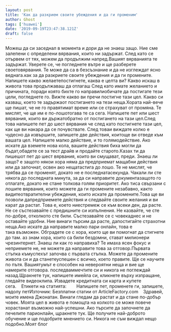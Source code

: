 ```yaml
---
layout: post
title: 'Как да разкрием своите убеждения и да ги променим'
author: Ghost
tags: ['huawei']
date: '2019-09-19T23:47:38.121Z'
draft: false
---
```


Можеш да си заседнал в момента и дори да не знаеш защо. Ние сме залепени с определени вярвания, които ни задържат. След като се отървем от тях, можем да продължим напред.Вашият вярванията те задържат. Уверете се, че погледнете вътре и ще разберете своетовярвания. Те може да са в безсъзнание и да не изглеждат ясно веднага.как за да разкриете своите убеждения и да ги промените. Напишете какво желаетепостигнете, каква е целта ви? Какво искаш в живота това продължаваш да отлагаш След като имате желанието и причината, поради която бихте го направилиобичате да постигате тези цели, погледнете го. Вижте какво ви пречи постигне тази цел. Какво си казваш, което те задържаот постигането на тези неща.Хората най-вече ще пишат, че не го правятимат време или се страхуват от промяна. Те мислят, че ще им е по-лошотогава те са сега. Напишете пет или шест вярвания, които ви държатобратно от постигането на тази цел.След това напишете пет до шест вярвания че след като постигнете тази цел, как ще ви накара да се почувствате. След товаи виждате колко е чудесно да извършите, запишете две действия, коитоще ви отведе към вашата цел. Напишете малко действие, и то голямодействие. Ако искате да вземете нова кола, вашите действия биха могли да бъдат,обадете се за тест драйв и продайте старото.Казах ти да пишешот пет до шест вярвания, които ви смущават, преди. Знаеш ли защо? е защото някои хора няма да предприемат мащабни действия или да започнат, освен ако нещатастига до лошо. Те не мислят, че трябва да се променят, докато не е последнатасекунда. Чакали ли сте някога до последната минута, за да си направите документазащото го отлагате, докато не стане толкова голям приоритет. Ако тиса свързани с лошите вярвания, които можете да ги промените незабавно, както видитеотвратителни убеждения, които искате да промените.Това ще ви позволи дапредприемете действия и следвайте своите желания и ви карат да растат. Това е, което ниестремеж се към всеки ден, да расте. Не се състезавайте с предишните си изпълнения. Не казвайте, че сте по-добре, отколкото сте били. Състезавайте се с човекаднес и не оставайте удобни. Ние винаги търсим да расте, дапостигайте страхотни неща.Ако искате да направите малко пари онлайн, това е така възможен. Обградете се с хора, които ще ви помогнат да стигнете до там. аз знам хора, които са били бездомни, стават милионери чрезинтернет. Знаеш ли как го направиха? Те имаха ясен фокус и неприемете не, не можете да направите това за отговор.Първата стъпка къмуспехът започва с първата стъпка. Можете да промените живота си и да станетеуспешен с всичко, което правите. Ще се научите по пътя. Вашиятумът е способен на невероятни неща и вие ще намерите отговора. последваммечтите си и никога не поглеждай назад.Щракнете тук, напишете имейла си, кликнете върху изпращане, гледайте видеоклипа. Извадете кредитната си карта и купете сега.    Етикети на статията:        Напишете пет, променете ги, запишете, надолу петИзточник: Безплатни статии от ArticleFactory.com    Здравей, моите имена Джонатан. Винаги гледам да растат и да стане по-добър човек. Моята цел в живота е помощта на колкото се може повече хорастанат възможно най-успешни. Ако търсите да започнете да печелите парионлайн, щракнете тук. Ще получите най-доброто обучение и ще подобрите мнението си. Никога не съм виждал нещо подобно.Моят блог
